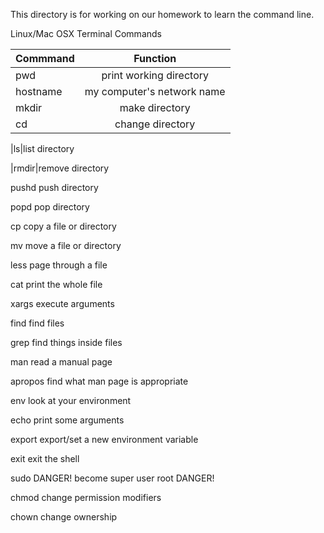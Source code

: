 This directory is for working on our homework to learn the command line.

Linux/Mac OSX Terminal Commands


| Commmand      | Function         
| ------------- |:------------------------:|
| pwd           | print working directory   |
| hostname      | my computer's network name|  
| mkdir         | make directory            |
| cd            |change directory

|ls|list directory

|rmdir|remove directory

pushd
push directory

popd
pop directory

cp
copy a file or directory

mv
move a file or directory

less
page through a file

cat
print the whole file

xargs
execute arguments

find
find files

grep
find things inside files

man
read a manual page

apropos
find what man page is appropriate

env
look at your environment

echo
print some arguments

export
export/set a new environment variable

exit
exit the shell

sudo
DANGER! become super user root DANGER!

chmod
change permission modifiers

chown
change ownership
